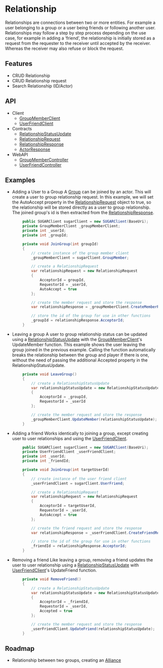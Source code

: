 # Relationship
Relationships are connections between two or more entities. For example a user belonging to a group or a user being friends or following another user. Relationships may follow a step by step process depending on the use case, for example in adding a ‘friend’, the relationship is initially stored as a request from the requester to the receiver until accepted by the receiver. Whereas the receiver may also refuse or block the request. 

## Features
* CRUD Relationship 
* CRUD Relationship request
* Search Relationship (ID/Actor)

## API
* Client
    * [GroupMemberClient](xref:PlayGen.SUGAR.Client.GroupMemberClient)
    * [UserFriendClient](xref:PlayGen.SUGAR.Client.UserFriendClient)
* Contracts
    * [RelationshipStatusUpdate](xref:PlayGen.SUGAR.Contracts.RelationshipStatusUpdate)
    * [RelationshipRequest](xref:PlayGen.SUGAR.Contracts.RelationshipRequest)
    * [RelationshipResponse](xref:PlayGen.SUGAR.Contracts.RelationshipResponse)
    * [ActorResponse](xref:PlayGen.SUGAR.Contracts.ActorResponse)
* WebAPI
    * [GroupMemberController](xref:PlayGen.SUGAR.WebAPI.Controllers.GroupMemberController)
    * [UserFriendController](xref:PlayGen.SUGAR.WebAPI.Controllers.UserFriendController)

## Examples
* Adding a User to a Group
	A [Group](group.md) can be joined by an actor. This will create a user to group relationship request. In this example, we will set the AutoAccept property in the [RelationshipRequest](xref:PlayGen.SUGAR.Contracts.RelationshipRequest) object to true, so the relationship will be stored directly as a user to group relationship. The joined group's id is then extracted from the [RelationshipResponse](xref:PlayGen.SUGAR.Contracts.RelationshipResponse).

```cs
		public SUGARClient sugarClient = new SUGARClient(BaseUri);
		private GroupMemberClient _groupMemberClient;
		private int _userId;
		private int _groupId;

		private void JoinGroup(int groupId) 
		{
			// create instance of the group member client
			_groupMemberClient = sugarClient.GroupMember;

			// create a RelationshipRequest
			var relationshipRequest = new RelationshipRequest 
			{
				AcceptorId = groupId,
				RequestorId = _userId,
				AutoAccept = true
			};

			// create the member request and store the response
			var relationshipResponse = _groupMemberClient.CreateMemberRequest(relationshipRequest);

			// store the id of the group for use in other functions
			_groupId = relationshipResponse.AcceptorId;
		}
```

* Leaving a group
	A user to group relationship status can be updated using a [RelationshipStatusUpdate](xref:PlayGen.SUGAR.Contracts.RelationshipStatusUpdate) with the [GroupMemberClient](xref:PlayGen.SUGAR.Client.GroupMemberClient)'s UpdateMember function. This example shows the user leaving the group joined in the previous example. Calling the function automatically breaks the relationship between the group and player if there is one, without the need of passing the additional Accepted property in the RelationshipStatusUpdate.

```cs
		private void LeaveGroup() 
		{
			// create a RelationshipStatusUpdate
			var relationshipStatusUpdate = new RelationshipStatusUpdate 
			{
				AcceptorId = _groupId,
				RequestorId = _userId
			};

			// create the member request and store the response
			_groupMemberClient.UpdateMember(relationshipStatusUpdate);
		}
```


* Adding a friend
	Works identically to joining a group, except creating user to user relationships and using the [UserFriendClient](xref:PlayGen.SUGAR.Client.UserFriendClient). 

```cs
		public SUGARClient sugarClient = new SUGARClient(BaseUri);
		private UserFriendClient _userFriendClient;
		private int _userId;
		private int _friendId;

		private void JoinGroup(int targetUserId) 
		{
			// create instance of the user friend client
			_userFriendClient = sugarClient.UserFriend;

			// create a RelationshipRequest
			var relationshipRequest = new RelationshipRequest 
			{
				AcceptorId = targetUserId,
				RequestorId = _userId,
				AutoAccept = true
			};

			// create the friend request and store the response
			var relationshipResponse = _userFriendClient.CreateFriendRequest(relationshipRequest);

			// store the id of the group for use in other functions
			_friendId = relationshipResponse.AcceptorId;
		}
```

* Removing a friend
	Like leaving a group, removing a friend updates the user to user relationship using a [RelationshipStatusUpdate](xref:PlayGen.SUGAR.Contracts.RelationshipStatusUpdate) with [UserFriendClient](xref:PlayGen.SUGAR.Client.UserFriendClient)'s UpdateFriend function. 

```cs
		private void RemoveFriend() 
		{
			// create a RelationshipStatusUpdate
			var relationshipStatusUpdate = new RelationshipStatusUpdate 
			{
				AcceptorId = _friendId,
				RequestorId = _userId,
				Accepted = true
			};

			// create the member request and store the response
			_userFriendClient.UpdateFriend(relationshipStatusUpdate);
		}
```

## Roadmap
* Relationship between two groups, creating an [Alliance](/articles/Alliances)